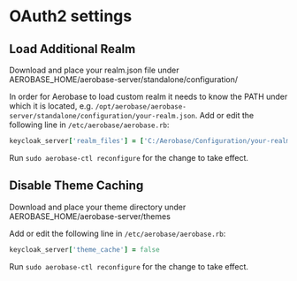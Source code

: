 # OAuth2 settings
## Load Additional Realm

Download and place your realm.json file under AEROBASE_HOME/aerobase-server/standalone/configuration/

In order for Aerobase to load custom realm it needs to know the PATH under which it is located, e.g.
`/opt/aerobase/aerobase-server/standalone/configuration/your-realm.json`. Add or edit the following line in `/etc/aerobase/aerobase.rb`:

```ruby
keycloak_server['realm_files'] = ['C:/Aerobase/Configuration/your-realm.json']
```

Run `sudo aerobase-ctl reconfigure` for the change to take effect.

## Disable Theme Caching

Download and place your theme directory under AEROBASE_HOME/aerobase-server/themes

Add or edit the following line in `/etc/aerobase/aerobase.rb`:

```ruby
keycloak_server['theme_cache'] = false
```

Run `sudo aerobase-ctl reconfigure` for the change to take effect.
